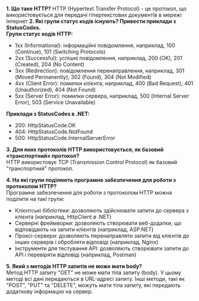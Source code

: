 **1.	Що таке HTTP?**
HTTP (Hypertext Transfer Protocol) - це протокол, що використовується для передачі гіпертекстових документів в мережі Інтернет
**2.	Які групи статус кодів існують? Привести приклади з StatusCodes.**</br>
**Групи статус кодів HTTP:**
* 1xx (Informational): інформаційні повідомлення, наприклад, 100 (Continue), 101 (Switching Protocols)
* 2xx (Successful): успішні повідомлення, наприклад, 200 (OK), 201 (Created), 204 (No Content)
* 3xx (Redirection): повідомлення перенаправлення, наприклад, 301 (Moved Permanently), 302 (Found), 304 (Not Modified)
* 4xx (Client Error): помилки клієнта, наприклад, 400 (Bad Request), 401 (Unauthorized), 404 (Not Found)
* 5xx (Server Error): помилки сервера, наприклад, 500 (Internal Server Error), 503 (Service Unavailable)

**Приклади з StatusCodes в .NET:**
* 200: HttpStatusCode.OK
* 404: HttpStatusCode.NotFound
* 500: HttpStatusCode.InternalServerError

**3.	Для яких протоколів HTTP використовується, як базовий «транспортний» протокол?**</br>
HTTP використовує TCP (Transmission Control Protocol) як базовий "транспортний" протокол.

**4.	На які групи поділяють програмне забезпечення для роботи з протоколом HTTP?**</br>
Програмне забезпечення для роботи з протоколом HTTP можна поділити на такі групи:
* Клієнтські бібліотеки: дозволяють здійснювати запити до сервера з клієнта (наприклад, HttpClient в .NET)
* Серверні фреймворки: дозволяють створювати веб-додатки, що відповідають на запити клієнтів (наприклад, ASP.NET)
* Проксі-сервери: дозволяють перенаправляти запити від клієнтів до інших серверів і обробляти відповіді (наприклад, Nginx)
* Інструменти для тестування API: дозволяють створювати запити до API і перевіряти відповіді (наприклад, Postman)

**5.	Який з методів HTTP запитів не може мати body?**</br>
Метод HTTP запиту "GET" не може мати тіла запиту (body). У цьому методі всі дані передаються в URL-адресі запиту. Інші методи, такі як "POST", "PUT" та "DELETE", можуть мати тіла запиту, які передають додаткову інформацію на сервер.
